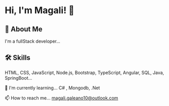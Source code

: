 
# Hi, I'm Magali! 👋


## 🚀 About Me
I'm a fullStack developer...


## 🛠 Skills
HTML, CSS, JavaScript, Node.js, Bootstrap, TypeScript, Angular, SQL, Java, SpringBoot...




🧠 I'm currently learning... C# , Mongodb, .Net

📫 How to reach me... magali.galeano10@outlook.com




